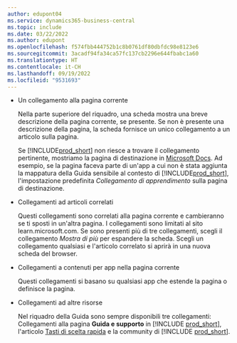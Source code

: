```yaml
---
author: edupont04
ms.service: dynamics365-business-central
ms.topic: include
ms.date: 03/22/2022
ms.author: edupont
ms.openlocfilehash: f574fbb444752b1c8b0761df80dbfdc98e8123e6
ms.sourcegitcommit: 3acadf94fa34ca57fc137cb2296e644fbabc1a60
ms.translationtype: HT
ms.contentlocale: it-CH
ms.lasthandoff: 09/19/2022
ms.locfileid: "9531693"
---
```

- Un collegamento alla pagina corrente

  Nella parte superiore del riquadro, una scheda mostra una breve descrizione della pagina corrente, se presente. Se non è presente una descrizione della pagina, la scheda fornisce un unico collegamento a un articolo sulla pagina.  

  Se [!INCLUDE[prod_short](prod_short.md)] non riesce a trovare il collegamento pertinente, mostriamo la pagina di destinazione in [Microsoft Docs](/dynamics365/business-central). Ad esempio, se la pagina faceva parte di un'app a cui non è stata aggiunta la mappatura della Guida sensibile al contesto di [!INCLUDE[prod_short](prod_short.md)], l'impostazione predefinita *Collegamento di apprendimento* sulla pagina di destinazione.  

- Collegamenti ad articoli correlati

  Questi collegamenti sono correlati alla pagina corrente e cambieranno se ti sposti in un'altra pagina. I collegamenti sono limitati al sito learn.microsoft.com. Se sono presenti più di tre collegamenti, scegli il collegamento *Mostra di più* per espandere la scheda. Scegli un collegamento qualsiasi e l'articolo correlato si aprirà in una nuova scheda del browser.  
- Collegamenti a contenuti per app nella pagina corrente  

  Questi collegamenti si basano su qualsiasi app che estende la pagina o definisce la pagina.  
- Collegamenti ad altre risorse

  Nel riquadro della Guida sono sempre disponibili tre collegamenti: Collegamenti alla pagina **Guida e supporto** in [!INCLUDE [prod_short](prod_short.md)], l'articolo [Tasti di scelta rapida](../keyboard-shortcuts.md) e la community di [!INCLUDE [prod_short](prod_short.md)].  
